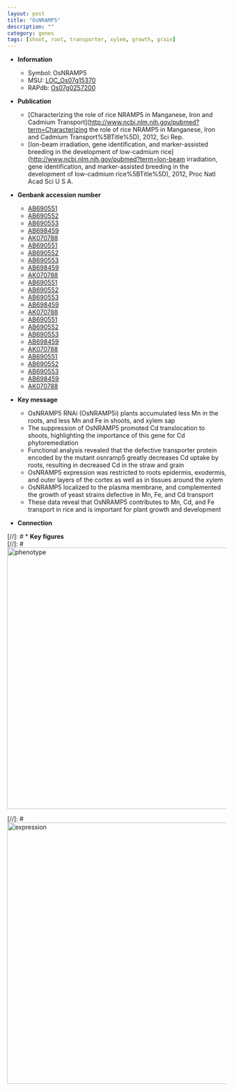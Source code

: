 ```yaml
---
layout: post
title: "OsNRAMP5"
description: ""
category: genes
tags: [shoot, root, transporter, xylem, growth, grain]
---
```


* **Information**  
    + Symbol: OsNRAMP5  
    + MSU: [LOC_Os07g15370](http://rice.plantbiology.msu.edu/cgi-bin/ORF_infopage.cgi?orf=LOC_Os07g15370)  
    + RAPdb: [Os07g0257200](http://rapdb.dna.affrc.go.jp/viewer/gbrowse_details/irgsp1?name=Os07g0257200)  

* **Publication**  
    + [Characterizing the role of rice NRAMP5 in Manganese, Iron and Cadmium Transport](http://www.ncbi.nlm.nih.gov/pubmed?term=Characterizing the role of rice NRAMP5 in Manganese, Iron and Cadmium Transport%5BTitle%5D), 2012, Sci Rep.
    + [Ion-beam irradiation, gene identification, and marker-assisted breeding in the development of low-cadmium rice](http://www.ncbi.nlm.nih.gov/pubmed?term=Ion-beam irradiation, gene identification, and marker-assisted breeding in the development of low-cadmium rice%5BTitle%5D), 2012, Proc Natl Acad Sci U S A.

* **Genbank accession number**  
    + [AB690551](http://www.ncbi.nlm.nih.gov/nuccore/AB690551)
    + [AB690552](http://www.ncbi.nlm.nih.gov/nuccore/AB690552)
    + [AB690553](http://www.ncbi.nlm.nih.gov/nuccore/AB690553)
    + [AB698459](http://www.ncbi.nlm.nih.gov/nuccore/AB698459)
    + [AK070788](http://www.ncbi.nlm.nih.gov/nuccore/AK070788)
    + [AB690551](http://www.ncbi.nlm.nih.gov/nuccore/AB690551)
    + [AB690552](http://www.ncbi.nlm.nih.gov/nuccore/AB690552)
    + [AB690553](http://www.ncbi.nlm.nih.gov/nuccore/AB690553)
    + [AB698459](http://www.ncbi.nlm.nih.gov/nuccore/AB698459)
    + [AK070788](http://www.ncbi.nlm.nih.gov/nuccore/AK070788)
    + [AB690551](http://www.ncbi.nlm.nih.gov/nuccore/AB690551)
    + [AB690552](http://www.ncbi.nlm.nih.gov/nuccore/AB690552)
    + [AB690553](http://www.ncbi.nlm.nih.gov/nuccore/AB690553)
    + [AB698459](http://www.ncbi.nlm.nih.gov/nuccore/AB698459)
    + [AK070788](http://www.ncbi.nlm.nih.gov/nuccore/AK070788)
    + [AB690551](http://www.ncbi.nlm.nih.gov/nuccore/AB690551)
    + [AB690552](http://www.ncbi.nlm.nih.gov/nuccore/AB690552)
    + [AB690553](http://www.ncbi.nlm.nih.gov/nuccore/AB690553)
    + [AB698459](http://www.ncbi.nlm.nih.gov/nuccore/AB698459)
    + [AK070788](http://www.ncbi.nlm.nih.gov/nuccore/AK070788)
    + [AB690551](http://www.ncbi.nlm.nih.gov/nuccore/AB690551)
    + [AB690552](http://www.ncbi.nlm.nih.gov/nuccore/AB690552)
    + [AB690553](http://www.ncbi.nlm.nih.gov/nuccore/AB690553)
    + [AB698459](http://www.ncbi.nlm.nih.gov/nuccore/AB698459)
    + [AK070788](http://www.ncbi.nlm.nih.gov/nuccore/AK070788)

* **Key message**  
    + OsNRAMP5 RNAi (OsNRAMP5i) plants accumulated less Mn in the roots, and less Mn and Fe in shoots, and xylem sap
    + The suppression of OsNRAMP5 promoted Cd translocation to shoots, highlighting the importance of this gene for Cd phytoremediation
    + Functional analysis revealed that the defective transporter protein encoded by the mutant osnramp5 greatly decreases Cd uptake by roots, resulting in decreased Cd in the straw and grain
    + OsNRAMP5 expression was restricted to roots epidermis, exodermis, and outer layers of the cortex as well as in tissues around the xylem
    + OsNRAMP5 localized to the plasma membrane, and complemented the growth of yeast strains defective in Mn, Fe, and Cd transport
    + These data reveal that OsNRAMP5 contributes to Mn, Cd, and Fe transport in rice and is important for plant growth and development

* **Connection**  

[//]: # * **Key figures**  
[//]: # <img src="http://funRiceGenes.github.io/images/OsNRAMP5.pheno.png" alt="phenotype"  style="width: 600px;"/>

[//]: # <img src="http://funRiceGenes.github.io/images/OsNRAMP5.exp.png" alt="expression"  style="width: 600px;"/>


